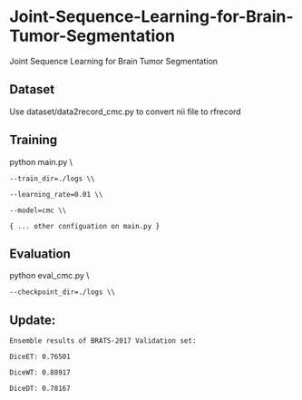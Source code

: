 # Joint-Sequence-Learning-for-Brain-Tumor-Segmentation
Joint Sequence Learning for Brain Tumor Segmentation 

## Dataset
Use dataset/data2record_cmc.py to convert nii file to rfrecord

## Training
python main.py \\

    --train_dir=./logs \\

    --learning_rate=0.01 \\

    --model=cmc \\

    { ... other configuation on main.py }

## Evaluation
python eval_cmc.py \\

    --checkpoint_dir=./logs \\

## Update:
    Ensemble results of BRATS-2017 Validation set:

    DiceET: 0.76501	

    DiceWT: 0.88917	

    DiceDT: 0.78167

